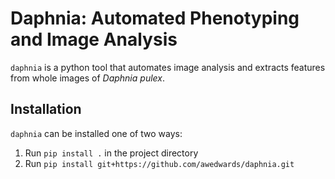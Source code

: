 # Daphnia: Automated Phenotyping and Image Analysis

`daphnia` is a python tool that automates image analysis and extracts features from whole images of <i>Daphnia pulex</i>.

## Installation

`daphnia` can be installed one of two ways:
1) Run `pip install .` in the project directory
2) Run `pip install git+https://github.com/awedwards/daphnia.git`
